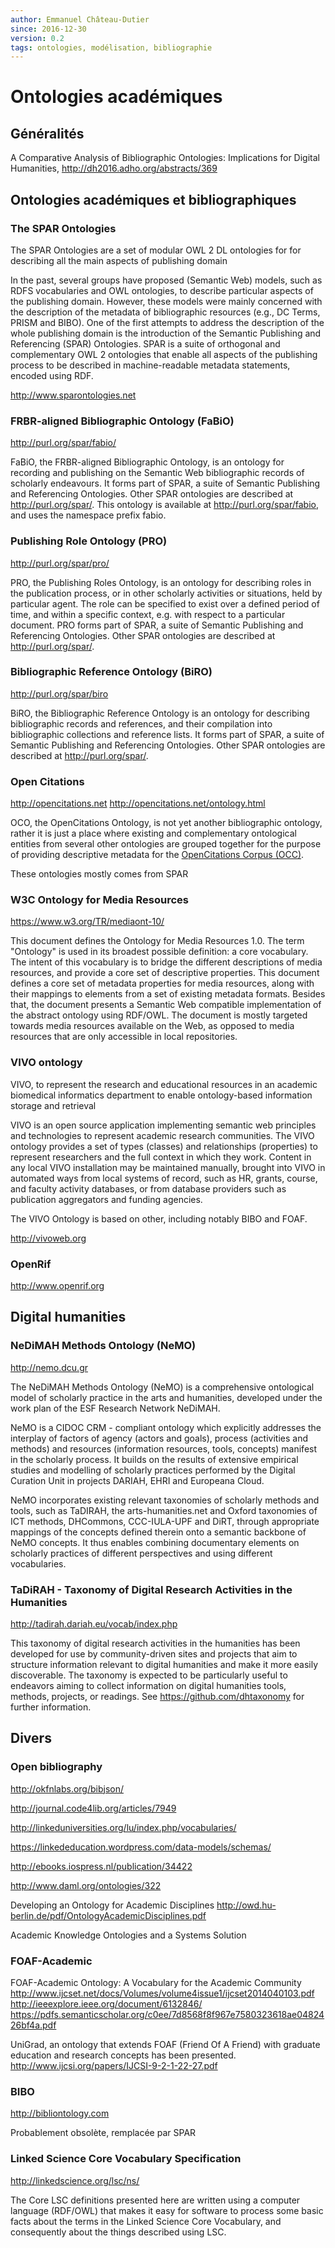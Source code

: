 ```yaml
---
author: Emmanuel Château-Dutier
since: 2016-12-30
version: 0.2
tags: ontologies, modélisation, bibliographie
---
```


# Ontologies académiques

## Généralités

A Comparative Analysis of Bibliographic Ontologies: Implications for Digital Humanities, http://dh2016.adho.org/abstracts/369

## Ontologies académiques et bibliographiques

### The SPAR Ontologies

The SPAR Ontologies are a set of modular OWL 2 DL ontologies for for describing all the main aspects of publishing domain

In the past, several groups have proposed (Semantic Web) models, such as RDFS vocabularies and OWL ontologies, to describe particular aspects of the publishing domain. However, these models were mainly concerned with the description of the metadata of bibliographic resources (e.g., DC Terms, PRISM and BIBO). One of the first attempts to address the description of the whole publishing domain is the introduction of the Semantic Publishing and Referencing (SPAR) Ontologies. SPAR is a suite of orthogonal and complementary OWL 2 ontologies that enable all aspects of the publishing process to be described in machine-readable metadata statements, encoded using RDF.


http://www.sparontologies.net


### FRBR-aligned Bibliographic Ontology (FaBiO)

http://purl.org/spar/fabio/

FaBiO, the FRBR-aligned Bibliographic Ontology, is an ontology for recording and publishing on the Semantic Web bibliographic records of scholarly endeavours. It forms part of SPAR, a suite of Semantic Publishing and Referencing Ontologies. Other SPAR ontologies are described at http://purl.org/spar/. This ontology is available at http://purl.org/spar/fabio, and uses the namespace prefix fabio.


### Publishing Role Ontology (PRO)

http://purl.org/spar/pro/

PRO, the Publishing Roles Ontology, is an ontology for describing roles in the publication process, or in other scholarly activities or situations, held by particular agent. The role can be specified to exist over a defined period of time, and within a specific context, e.g. with respect to a particular document. PRO forms part of SPAR, a suite of Semantic Publishing and Referencing Ontologies. Other SPAR ontologies are described at http://purl.org/spar/.


### Bibliographic Reference Ontology (BiRO)

http://purl.org/spar/biro

BiRO, the Bibliographic Reference Ontology is an ontology for describing bibliographic records and references, and their compilation into bibliographic collections and reference lists. It forms part of SPAR, a suite of Semantic Publishing and Referencing Ontologies. Other SPAR ontologies are described at http://purl.org/spar/.


### Open Citations

http://opencitations.net
http://opencitations.net/ontology.html

OCO, the OpenCitations Ontology, is not yet another bibliographic ontology, rather it is just a place where existing and complementary ontological entities from several other ontologies are grouped together for the purpose of providing descriptive metadata for the [OpenCitations Corpus (OCC)](http://opencitations.net).

These ontologies mostly comes from SPAR


### W3C Ontology for Media Resources

https://www.w3.org/TR/mediaont-10/

This document defines the Ontology for Media Resources 1.0. The term "Ontology" is used in its broadest possible definition: a core vocabulary. The intent of this vocabulary is to bridge the different descriptions of media resources, and provide a core set of descriptive properties. This document defines a core set of metadata properties for media resources, along with their mappings to elements from a set of existing metadata formats. Besides that, the document presents a Semantic Web compatible implementation of the abstract ontology using RDF/OWL. The document is mostly targeted towards media resources available on the Web, as opposed to media resources that are only accessible in local repositories.



### VIVO ontology

VIVO, to represent the research and educational resources in an academic biomedical informatics department to enable ontology-based information storage and retrieval

VIVO is an open source application implementing semantic web principles and technologies to represent academic research communities. The VIVO ontology provides a set of types (classes) and relationships (properties) to represent researchers and the full context in which they work. Content in any local VIVO installation may be maintained manually, brought into VIVO in automated ways from local systems of record, such as HR, grants, course, and faculty activity databases, or from database providers such as publication aggregators and funding agencies.

The VIVO Ontology is based on other, including notably BIBO and FOAF.

http://vivoweb.org


### OpenRif
http://www.openrif.org


## Digital humanities

### NeDiMAH Methods Ontology (NeMO)

http://nemo.dcu.gr

The NeDiMAH Methods Ontology (NeMO) is a comprehensive ontological model of scholarly practice in the arts and humanities, developed under the work plan of the ESF Research Network NeDiMAH.

NeMO is a CIDOC CRM - compliant ontology which explicitly addresses the interplay of factors of agency (actors and goals), process (activities and methods) and resources (information resources, tools, concepts) manifest in the scholarly process. It builds on the results of extensive empirical studies and modelling of scholarly practices performed by the Digital Curation Unit in projects DARIAH, EHRI and Europeana Cloud.

NeMO incorporates existing relevant taxonomies of scholarly methods and tools, such as TaDIRAH, the arts-humanities.net and Oxford taxonomies of ICT methods, DHCommons, CCC-IULA-UPF and DiRT, through appropriate mappings of the concepts defined therein onto a semantic backbone of NeMO concepts. It thus enables combining documentary elements on scholarly practices of different perspectives and using different vocabularies.


### TaDiRAH - Taxonomy of Digital Research Activities in the Humanities

http://tadirah.dariah.eu/vocab/index.php

This taxonomy of digital research activities in the humanities has been developed for use by community-driven sites and projects that aim to structure information relevant to digital humanities and make it more easily discoverable. The taxonomy is expected to be particularly useful to endeavors aiming to collect information on digital humanities tools, methods, projects, or readings. See https://github.com/dhtaxonomy for further information.

## Divers

### Open bibliography 

http://okfnlabs.org/bibjson/

http://journal.code4lib.org/articles/7949

http://linkeduniversities.org/lu/index.php/vocabularies/

https://linkededucation.wordpress.com/data-models/schemas/

http://ebooks.iospress.nl/publication/34422

http://www.daml.org/ontologies/322

Developing an Ontology for Academic Disciplines
http://owd.hu-berlin.de/pdf/OntologyAcademicDisciplines.pdf

Academic Knowledge Ontologies and a Systems Solution

### FOAF-Academic

FOAF-Academic Ontology: A Vocabulary for the Academic Community
http://www.ijcset.net/docs/Volumes/volume4issue1/ijcset2014040103.pdf
http://ieeexplore.ieee.org/document/6132846/
https://pdfs.semanticscholar.org/c0ee/7d8568f8f967e7580323618ae0482426bf4a.pdf

UniGrad, an ontology that extends FOAF (Friend Of A Friend) with graduate education and research concepts has been presented.
http://www.ijcsi.org/papers/IJCSI-9-2-1-22-27.pdf

### BIBO

http://bibliontology.com

Probablement obsolète, remplacée par SPAR


### Linked Science Core Vocabulary Specification

http://linkedscience.org/lsc/ns/

The Core LSC definitions presented here are written using a computer language (RDF/OWL) that makes it easy for software to process some basic facts about the terms in the Linked Science Core Vocabulary, and consequently about the things described using LSC.
